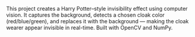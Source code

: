 This project creates a Harry Potter–style invisibility effect using computer vision. It captures the background, detects a chosen cloak color (red/blue/green), and replaces it with the background — making the cloak wearer appear invisible in real-time. Built with OpenCV and NumPy.
